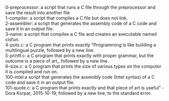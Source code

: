 0-preprocessor: a script that runs a C file through the preprocessor and save the result into another file <br/>
1-compiler: a script that compiles a C file but does not link.<br/>
2-assembler: a script that generates the assembly code of a C code and save it in an output file.<br/>
3-name: a script that compiles a C file and creates an executable named cisfun.<br/>
4-puts.c:  a C program that prints exactly "Programming is like building a multilingual puzzle, followed by a new line.<br/>
5-printf.c:  a C program that prints exactly with proper grammar, but the outcome is a piece of art,, followed by a new line.<br/>
6-size.c: a C program that prints the size of various types on the computer it is compiled and run on.<br/>
100-intel:a script that generates the assembly code (Intel syntax) of a C code and save it in an output file.<br/>
101-quote.c: a C program that prints exactly and that piece of art is useful" - Dora Korpar, 2015-10-19, followed by a new line, to the standard error.<br/>

